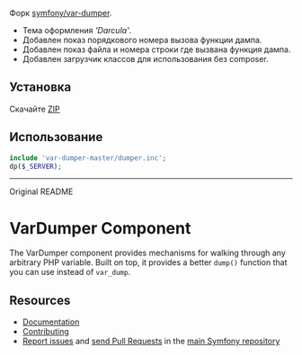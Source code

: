 Форк [symfony/var-dumper](https://github.com/peraleks/var-dumper).
* Тема оформления _'Darcula'_.
* Добавлен показ порядкового номера вызова функции дампа. 
* Добавлен показ файла и номера строки где вызвана функция дампа.
* Добавлен загрузчик классов для использования без composer.

## Установка
Скачайте [ZIP](https://github.com/peraleks/var-dumper/archive/master.zip)

## Использование
```php
include 'var-dumper-master/dumper.inc';
dp($_SERVER);
```

***
Original README

VarDumper Component
===================

The VarDumper component provides mechanisms for walking through any arbitrary
PHP variable. Built on top, it provides a better `dump()` function that you
can use instead of `var_dump`.

Resources
---------

  * [Documentation](https://symfony.com/doc/current/components/var_dumper/introduction.html)
  * [Contributing](https://symfony.com/doc/current/contributing/index.html)
  * [Report issues](https://github.com/symfony/symfony/issues) and
    [send Pull Requests](https://github.com/symfony/symfony/pulls)
    in the [main Symfony repository](https://github.com/symfony/symfony)
